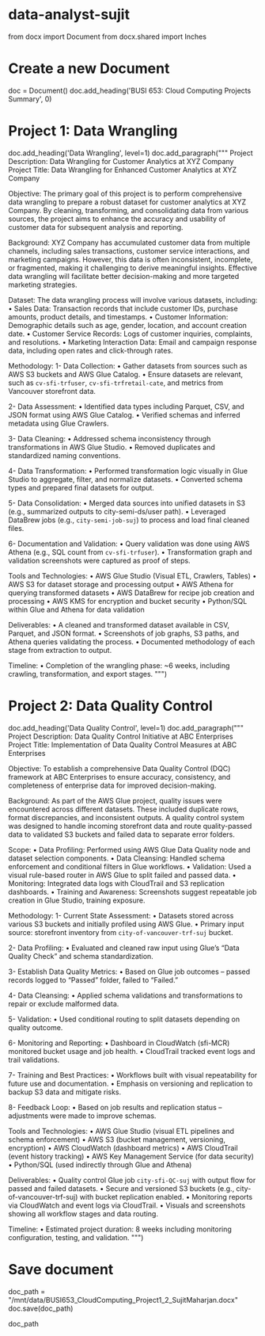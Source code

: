 # data-analyst-sujit
from docx import Document
from docx.shared import Inches

# Create a new Document
doc = Document()
doc.add_heading('BUSI 653: Cloud Computing Projects Summary', 0)

# Project 1: Data Wrangling
doc.add_heading('Data Wrangling', level=1)
doc.add_paragraph("""
Project Description: Data Wrangling for Customer Analytics at XYZ Company
Project Title: Data Wrangling for Enhanced Customer Analytics at XYZ Company

Objective: The primary goal of this project is to perform comprehensive data wrangling to prepare a robust dataset for customer analytics at XYZ Company. By cleaning, transforming, and consolidating data from various sources, the project aims to enhance the accuracy and usability of customer data for subsequent analysis and reporting.

Background: XYZ Company has accumulated customer data from multiple channels, including sales transactions, customer service interactions, and marketing campaigns. However, this data is often inconsistent, incomplete, or fragmented, making it challenging to derive meaningful insights. Effective data wrangling will facilitate better decision-making and more targeted marketing strategies.

Dataset: The data wrangling process will involve various datasets, including:
• Sales Data: Transaction records that include customer IDs, purchase amounts, product details, and timestamps.
• Customer Information: Demographic details such as age, gender, location, and account creation date.
• Customer Service Records: Logs of customer inquiries, complaints, and resolutions.
• Marketing Interaction Data: Email and campaign response data, including open rates and click-through rates.

Methodology:
1- Data Collection:
   • Gather datasets from sources such as AWS S3 buckets and AWS Glue Catalog.
   • Ensure datasets are relevant, such as `cv-sfi-trfuser`, `cv-sfi-trfretail-cate`, and metrics from Vancouver storefront data.

2- Data Assessment:
   • Identified data types including Parquet, CSV, and JSON format using AWS Glue Catalog.
   • Verified schemas and inferred metadata using Glue Crawlers.

3- Data Cleaning:
   • Addressed schema inconsistency through transformations in AWS Glue Studio.
   • Removed duplicates and standardized naming conventions.

4- Data Transformation:
   • Performed transformation logic visually in Glue Studio to aggregate, filter, and normalize datasets.
   • Converted schema types and prepared final datasets for output.

5- Data Consolidation:
   • Merged data sources into unified datasets in S3 (e.g., summarized outputs to city-semi-ds/user path).
   • Leveraged DataBrew jobs (e.g., `city-semi-job-suj`) to process and load final cleaned files.

6- Documentation and Validation:
   • Query validation was done using AWS Athena (e.g., SQL count from `cv-sfi-trfuser`).
   • Transformation graph and validation screenshots were captured as proof of steps.

Tools and Technologies:
• AWS Glue Studio (Visual ETL, Crawlers, Tables)
• AWS S3 for dataset storage and processing output
• AWS Athena for querying transformed datasets
• AWS DataBrew for recipe job creation and processing
• AWS KMS for encryption and bucket security
• Python/SQL within Glue and Athena for data validation

Deliverables:
• A cleaned and transformed dataset available in CSV, Parquet, and JSON format.
• Screenshots of job graphs, S3 paths, and Athena queries validating the process.
• Documented methodology of each stage from extraction to output.

Timeline:
• Completion of the wrangling phase: ~6 weeks, including crawling, transformation, and export stages.
""")

# Project 2: Data Quality Control
doc.add_heading('Data Quality Control', level=1)
doc.add_paragraph("""
Project Description: Data Quality Control Initiative at ABC Enterprises
Project Title: Implementation of Data Quality Control Measures at ABC Enterprises

Objective: To establish a comprehensive Data Quality Control (DQC) framework at ABC Enterprises to ensure accuracy, consistency, and completeness of enterprise data for improved decision-making.

Background: As part of the AWS Glue project, quality issues were encountered across different datasets. These included duplicate rows, format discrepancies, and inconsistent outputs. A quality control system was designed to handle incoming storefront data and route quality-passed data to validated S3 buckets and failed data to separate error folders.

Scope:
• Data Profiling: Performed using AWS Glue Data Quality node and dataset selection components.
• Data Cleansing: Handled schema enforcement and conditional filters in Glue workflows.
• Validation: Used a visual rule-based router in AWS Glue to split failed and passed data.
• Monitoring: Integrated data logs with CloudTrail and S3 replication dashboards.
• Training and Awareness: Screenshots suggest repeatable job creation in Glue Studio, training exposure.

Methodology:
1- Current State Assessment:
   • Datasets stored across various S3 buckets and initially profiled using AWS Glue.
   • Primary input source: storefront inventory from `city-of-vancouver-trf-suj` bucket.

2- Data Profiling:
   • Evaluated and cleaned raw input using Glue’s “Data Quality Check” and schema standardization.

3- Establish Data Quality Metrics:
   • Based on Glue job outcomes – passed records logged to “Passed” folder, failed to “Failed.”

4- Data Cleansing:
   • Applied schema validations and transformations to repair or exclude malformed data.

5- Validation:
   • Used conditional routing to split datasets depending on quality outcome.

6- Monitoring and Reporting:
   • Dashboard in CloudWatch (sfi-MCR) monitored bucket usage and job health.
   • CloudTrail tracked event logs and trail validations.

7- Training and Best Practices:
   • Workflows built with visual repeatability for future use and documentation.
   • Emphasis on versioning and replication to backup S3 data and mitigate risks.

8- Feedback Loop:
   • Based on job results and replication status – adjustments were made to improve schemas.

Tools and Technologies:
• AWS Glue Studio (visual ETL pipelines and schema enforcement)
• AWS S3 (bucket management, versioning, encryption)
• AWS CloudWatch (dashboard metrics)
• AWS CloudTrail (event history tracking)
• AWS Key Management Service (for data security)
• Python/SQL (used indirectly through Glue and Athena)

Deliverables:
• Quality control Glue job `city-sfi-QC-suj` with output flow for passed and failed datasets.
• Secure and versioned S3 buckets (e.g., city-of-vancouver-trf-suj) with bucket replication enabled.
• Monitoring reports via CloudWatch and event logs via CloudTrail.
• Visuals and screenshots showing all workflow stages and data routing.

Timeline:
• Estimated project duration: 8 weeks including monitoring configuration, testing, and validation.
""")

# Save document
doc_path = "/mnt/data/BUSI653_CloudComputing_Project1_2_SujitMaharjan.docx"
doc.save(doc_path)

doc_path
